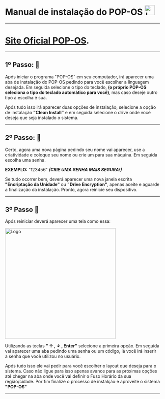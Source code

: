 # Manual de instalação do POP-OS <img src="https://static-00.iconduck.com/assets.00/pop-os-icon-2048x2048-mjad7yws.png" alt="Logo" width="32"> 

---

# **[Site Oficial POP-OS](https://pop.system76.com/).** 

---

## 1º Passo: 🧩 ## 

Após iniciar o programa "POP-OS" em seu computador, irá aparecer uma aba de instalação do POP-OS pedindo para você escolher a linguagem desejada. Em seguida selecione o tipo do teclado, **(o próprio POP-OS seleciona o tipo do teclado automático para você)**, mas caso deseje outro tipo a escolha é sua.

Após tudo isso irá aparecer duas opções de instalação, selecione a opção de instalação **"Clean Install"** e em seguida selecione o drive onde você deseja que seja instalado o sistema.

---

## 2º Passo: 🔐 ##
 Certo, agora uma nova página pedindo seu nome vai aparecer, use a criatividade e coloque seu nome ou crie um para sua máquina. Em seguida escolha uma senha. 

**EXEMPLO:** "123456" _**(CRIE UMA SENHA MAIS SEGURA!)**_

Se tudo ocorrer bem, deverá aparecer uma nova janela escrita **"Encriptação da Unidade"** ou **"Drive Encryption"**, apenas aceite e aguarde a finalização da instalação. Pronto, agora reinicie seu dispositivo. 

---

## 3º Passo 💾 ##
Após reiniciar deverá aparecer uma tela como essa:

<img src="https://upload.wikimedia.org/wikipedia/commons/4/48/Debian_Unstable_GRUB2_%282015%29.png" alt="Logo" width="360">

Utilizando as teclas **" ↑ , ↓ , Enter"** selecione a primeira opção. Em seguida vai aparecer uma aba pedindo uma senha ou um código, lá você irá inserir a senha que você utilizou no usuário.

Após tudo isso ele vai pedir para você escolher o layout que deseja para o sistema. Caso não ligue para isso apenas avance para as próximas opções até chegar na aba onde você vai definir o Fuso Horário da sua região/cidade. Por fim finalize o processo de instalção e aproveite o sistema **"POP-OS"**

---
